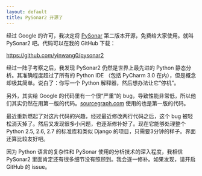 ```yaml
---
layout: default
title: PySonar2 开源了
---
```


经过 Google 的许可，我决定将 <a href="http://yinwang0.wordpress.com/2010/09/12/pysonar">PySonar</a> 第二版本开源，免费给大家使用。就叫 PySonar2 吧。代码可以在我的 GitHub 下载：

<a href ="https://github.com/yinwang0/pysonar2">https://github.com/yinwang0/pysonar2</a>

经过一阵子考察之后，我发现 PySonar2 仍然是世界上最先进的 Python 静态分析。其准确程度超过了所有的 Python IDE （包括 PyCharm 3.0 在内），但是概念却极其简单。说白了：你写一个 Python 解释器，然后想办法让它“停机”。

另外，其实给 Google 的代码里有一个很“严重”的 bug，导致性能非常低，所以他们其实仍然在用第一版的代码。<a href="http://www.sourcegraph.com">sourcegraph.com</a>  使用的也是第一版的代码。

最近重新燃起了对这片代码的兴趣，经过最近修改两行代码之后，这个 bug 被轻松消灭掉了。然后又发现很多小问题，也逐渐修补好了。现在它能够处理整个 Python 2.5, 2.6, 2.7 的标准库和类似 Django 的项目，只需要3分钟的样子。界面还算比较友好吧。

因为 Python 语言的复杂性和 PySonar 使用的分析技术的深入程度，我相信 PySonar2 里面肯定还有很多细节没有照顾到。我会逐一修补。如果发现，请开启 GitHub 的 issue。
